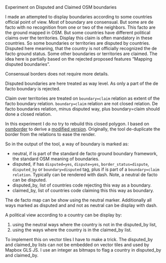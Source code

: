 Experiment on Disputed and Claimed OSM boundaries

I made an attempted to display boundaries according to some countries official point of view. Most of boundary are consensual. But some are de facto with no recognition from one or two of the neighbors. This facto are the ground mapped in OSM.
But some countries have different political claims over the territories. Display this claim is often mandatory in these countries.
So some boundaries or territories are disputed by countries. Disputed here meaning, that the country is not officially recognized the de facto ground status. Some other boundaries or territories are claimed.
The idea here is partially based on the rejected proposed features “Mapping disputed boundaries”.

Consensual borders does not require more details.

Disputed boundaries are here treated as way level. As only a part of the de facto boundary is rejected.

Claim over territories are treated on `boundary=claim` relation as extent of the facto boundary relation. `boundary=claim` relation are not closed relation. De facto boundaries relation, minus disputed way, plus boundary=claim should done a closed relation.

In this experiment I do no try to rebuild this closed polygon. I based on [osmborder](https://github.com/pnorman/osmborder) to derive a [modified version](https://github.com/frodrigo/osmborder/tree/disputed_claim). Originally, the tool de-duplicate the border from the relations to ease the render.

So in the output of the tool, a way of boundary is marked as:

- neutral, if is part of the standard de facto ground boundary framework, the standard OSM meaning of boundaries.
- disputed, if has `disputed=yes`, `dispute=yes`, `border_status=dispute`, `disputed_by` or `boundary=disputed` tag, plus if is part of a `boundary=claim relation`. Typically can be rendered with dash. Note, a neutral de facto can be disputed.
- disputed_by, list of countries code rejecting this way as a boundary.
- claimed_by, list of countries code claiming this this way as boundary.

The de facto map can be show using the neutral marker. Additionally all ways marked as disputed and and not as neutral can be display with dash.

A political view according to a country can be display by:

1. using the neutral ways where the country is not in the disputed_by list,
2. using the ways where the country is in the claimed_by list.

To implement this on vector tiles I have to make a trick. The disputed_by and claimed_by lists can not be embedded on vector tiles and used by Mapbox GLS JS. I use an integer as bitmaps to flag a country in disputed_by and claimed_by.
